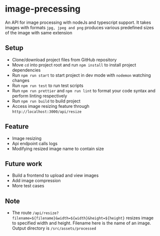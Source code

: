 # image-precessing
An API for image processing with nodeJs and typescript support. It takes images with formats ``jpg, jpeg and png`` produces various predefined sizes of the image with same extension  

## Setup
- Clone/download project files from GitHub repository
- Move `cd` into project root and run `npm install` to install project dependencies 
- Run `npm run start` to start project in dev mode with `nodemon` watching changes
- Run `npm run test` to run test scripts 
- Run `npm run prettier` and `npm run lint` to format your code syntax and perform linting respectively
- Run `npm run build` to build project
- Access image resizing feature through `http://localhost:3000/api/resize`

## Feature
- Image resizing
- Api endpoint calls logs
- Modifying resized image name to contain size 

## Future work
- Build a frontend to upload and view images 
- Add image compression
- More test cases

## Note
- The route ``/api/resize?filename=${filename}&width=${width}&height=${height}`` resizes image to specified width and height. Filename here is the name of an image. Output directory is `/src/assets/processed`